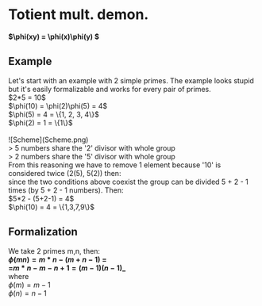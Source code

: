 # Totient mult. demon.
**$\phi(xy) = \phi(x)\phi(y) $**
## Example
<p>Let's start with an example with 2 simple primes. The example looks stupid but it's easily formalizable and works for every pair of primes.<br>
$2*5 = 10$ <br>
$\phi(10) = \phi(2)\phi(5) = 4$ <br>
$\phi(5) = 4 = \{1, 2, 3, 4\}$ <br>
$\phi(2) = 1 = \{1\}$ <br>
<br>
![Scheme](Scheme.png)
<br>
> 5 numbers share the '2' divisor with whole group <br>
> 2 numbers share the '5' divisor with whole group <br>
From this reasoning we have to remove 1 element because '10' is considered twice (2(5), 5(2)) then: <br>
since the two conditions above coexist the group can be divided 5 + 2 - 1 times (by 5 + 2 - 1 numbers). Then: <br>
$5*2 - (5+2-1) = 4$ <br>
$\phi(10) = 4 = \{1,3,7,9\}$

## Formalization
We take 2 primes m,n, then: <br>
**$\phi(mn) = m * n - (m + n -1)$ =** <br>
**=$m * n -m -n +1 = (m - 1)(n - 1)$_** <br>
where <br>
$\phi(m) = m - 1$ <br>
$\phi(n) = n - 1$ <br>

</p>

